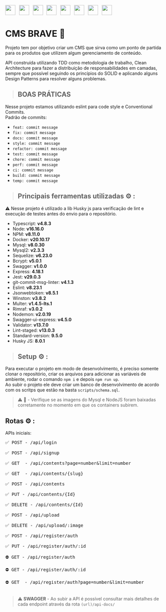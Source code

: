 <img height="32" width="32" src="https://cdn.jsdelivr.net/npm/simple-icons@v7/icons/typescript.svg" />&nbsp;&nbsp;
<img height="32" width="32" src="https://cdn.jsdelivr.net/npm/simple-icons@v7/icons/npm.svg" />&nbsp;&nbsp;
<img height="32" width="32" src="https://cdn.jsdelivr.net/npm/simple-icons@v7/icons/nodedotjs.svg" />&nbsp;&nbsp;
<img height="32" width="32" src="https://cdn.jsdelivr.net/npm/simple-icons@v7/icons/docker.svg" />&nbsp;&nbsp;
<img height="32" width="32" src="https://cdn.jsdelivr.net/npm/simple-icons@v7/icons/mysql.svg" />&nbsp;&nbsp;
<img height="32" width="32" src="https://cdn.jsdelivr.net/npm/simple-icons@v7/icons/jest.svg" />&nbsp;&nbsp;
<img height="32" width="32" src="https://cdn.jsdelivr.net/npm/simple-icons@v7/icons/swagger.svg" />&nbsp;&nbsp;
<img height="32" width="32" src="https://cdn.jsdelivr.net/npm/simple-icons@v7/icons/sequelize.svg" />&nbsp;&nbsp;
<br>

# CMS BRAVE 🚀

Projeto tem por objetivo criar um CMS que sirva como um ponto de partida para os produtos que utilizem algum gerenciamento de conteúdo.

API construída utilizando TDD como metodologia de trabalho, Clean Architecture para fazer a distribuição de responsabilidades em camadas, sempre que possível seguindo os princípios do SOLID e aplicando alguns Design Patterns para resolver alguns problemas.
> ## BOAS PRÁTICAS

Nesse projeto estamos utilizando eslint para code style e Conventional Commits.<br>
Padrão de commits:
- `feat: commit message`
- `fix: commit message`
- `docs: commit message`
- `style: commit message`
- `refactor: commit message`
- `test: commit message`
- `chore: commit message`
- `perf: commit message`
- `ci: commit message`
- `build: commit message`
- `temp: commit message`


>  ## Principais ferramentas utilizadas ⚙️ :

⚠️ Nesse projeto é utilizado a lib Husky js para verificação de lint e execução de testes antes do envio para o repositório.
* Typescript: **v4.8.3**
* Node: **v16.16.0**
* NPM: **v8.11.0**
* Docker: **v20.10.17**
* Mysql: **v8.0.30**
* Mysql2: **v2.3.3**
* Sequelize: **v6.23.0**
* Bcrypt: **v5.0.1**
* Swagger: **v1.0.0**
* Express: **4.18.1**
* Jest: **v29.0.3**
* git-commit-msg-linter: **v4.1.3**
* Eslint: **v8.23.1**
* Jsonwebtoken: **v8.5.1**
* Winston: **v3.8.2**
* Multer: **v1.4.5-lts.1**
* Rimraf: **v3.0.2**
* Nodemon: **v2.0.19**
* Swagger-ui-express: **v4.5.0**
* Validator: **v13.7.0**
* Lint-staged: **v13.0.3**
* Standard-version: **9.5.0**
* Husky JS: **8.0.1**

>  ## Setup ⚙️ :

Para executar o projeto em modo de desenvolvimento, é preciso somente clonar o repositório, criar os arquivos para adicionar as variáveis de ambiente, rodar o comando `npm i` e depois `npm run up`. <br>
Ao subir o projeto ele deve criar um banco de desenvolvimento de acordo com os scritps que estão na basta `scripts/schema.sql`. <br>

> ⚠️  🐳   -  Verifique se as imagens do Mysql e NodeJS foram baixadas corretamente no momento em que os containers subirem.


## Rotas ⚙️ :

APIs iniciais:
<pre>
✅ POST - /api/login<br>
✅ POST - /api/signup<br>
✅ GET  - /api/contents?page=number&limit=number<br>
✅ GET  - /api/contents/{slug}<br>
✅ POST - /api/contents<br>
✅ PUT - /api/contents/{Id}<br>
✅ DELETE - /api/contents/{Id}<br>
✅ POST - /api/upload<br>
✅ DELETE - /api/upload/:image<br>
✅ POST - /api/register/auth<br>
✅ PUT - /api/register/auth/:id<br>
⛔️ GET - /api/register/auth<br>
⛔️ GET - /api/register/auth/:id<br>
⛔️ GET  - /api/register/auth?page=number&limit=number<br>
</pre>

> ⚠️  **SWAGGER**  -  Ao subir a API é possível consultar mais detalhes de cada endpoint através da rota `(url)/api-docs/`

